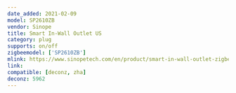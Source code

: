 ```yaml
---
date_added: 2021-02-09
model: SP2610ZB
vendor: Sinope
title: Smart In-Wall Outlet US
category: plug
supports: on/off
zigbeemodel: ['SP2610ZB']
mlink: https://www.sinopetech.com/en/product/smart-in-wall-outlet-zigbee/
link: 
compatible: [deconz, zha]
deconz: 5962
---
```

